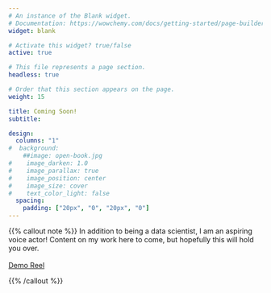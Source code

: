 ```yaml
---
# An instance of the Blank widget.
# Documentation: https://wowchemy.com/docs/getting-started/page-builder/
widget: blank

# Activate this widget? true/false
active: true

# This file represents a page section.
headless: true

# Order that this section appears on the page.
weight: 15

title: Coming Soon!
subtitle:

design:
  columns: "1"
#  background:
    ##image: open-book.jpg
#    image_darken: 1.0
#    image_parallax: true
#    image_position: center
#    image_size: cover
#    text_color_light: false
  spacing:
    padding: ["20px", "0", "20px", "0"]
---
```


{{% callout note %}}
In addition to being a data scientist, I am an aspiring voice actor! Content on my work here to come, but hopefully this will hold you over.
<br>
</br>
[Demo Reel](https://www.youtube.com/watch?v=dQw4w9WgXcQ)

{{% /callout %}}